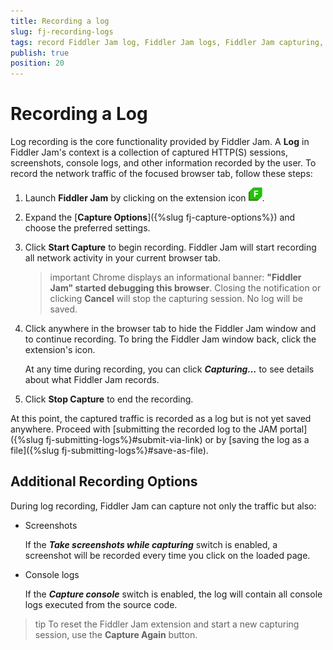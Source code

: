 ```yaml
---
title: Recording a log
slug: fj-recording-logs
tags: record Fiddler Jam log, Fiddler Jam logs, Fiddler Jam capturing, Fiddler Jam recording, capture traffic with Jam, Fiddler Jam HTTPS traffic 
publish: true
position: 20
---
```



# Recording a Log

Log recording is the core functionality provided by Fiddler Jam. A **Log** in Fiddler Jam's context is a collection of captured HTTP(S) sessions, screenshots, console logs, and other information recorded by the user. To record the network traffic of the focused browser tab, follow these steps:

1. Launch **Fiddler Jam** by clicking on the extension icon ![Extension main icon](../images/ext/ext-icons/small-logo.png).

1. Expand the [**Capture Options**]({%slug fj-capture-options%}) and choose the preferred settings.

1. Click **Start Capture** to begin recording. Fiddler Jam will start recording all network activity in your current browser tab.

   >important Chrome displays an informational banner: **"Fiddler Jam" started debugging this browser**. Closing the notification or clicking **Cancel** will stop the capturing session. No log will be saved.

1. Click anywhere in the browser tab to hide the Fiddler Jam window and to continue recording. To bring the Fiddler Jam window back, click the extension's icon.

   At any time during recording, you can click **_Capturing…_** to see details about what Fiddler Jam records.

1. Click  **Stop Capture** to end the recording.

At this point, the captured traffic is recorded as a log but is not yet saved anywhere. Proceed with [submitting the recorded log to the JAM portal]({%slug fj-submitting-logs%}#submit-via-link) or by [saving the log as a file]({%slug fj-submitting-logs%}#save-as-file).

## Additional Recording Options

During log recording, Fiddler Jam can capture not only the traffic but also:

* Screenshots

   If the **_Take screenshots while capturing_** switch is enabled, a screenshot will be recorded every time you click on the loaded page.

* Console logs

   If the **_Capture console_** switch is enabled, the log will contain all console logs executed from the source code.

>tip To reset the Fiddler Jam extension and start a new capturing session, use the **Capture Again** button.
